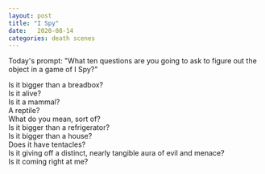 ```yaml
---
layout: post
title: "I Spy"
date:   2020-08-14
categories: death scenes
---
```

Today's prompt: "What ten questions are you going to ask to figure out the object in a game of I Spy?"

Is it bigger than a breadbox?   
Is it alive?   
Is it a mammal?   
A reptile?   
What do you mean, sort of?   
Is it bigger than a refrigerator?   
Is it bigger than a house?   
Does it have tentacles?   
Is it giving off a distinct, nearly tangible aura of evil and menace?   
Is it coming right at me?
